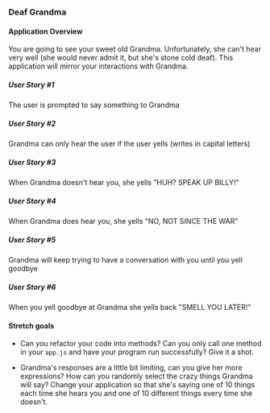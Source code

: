 ### Deaf Grandma

#### Application Overview

You are going to see your sweet old Grandma. Unfortunately, she can't hear very well (she would never admit it, but she's stone cold deaf). This application will mirror your interactions with Grandma.

##### User Story #1

The user is prompted to say something to Grandma

##### User Story #2

Grandma can only hear the user if the user yells (writes in capital letters)

##### User Story #3

When Grandma doesn't hear you, she yells "HUH? SPEAK UP BILLY!"

##### User Story #4

When Grandma does hear you, she yells "NO, NOT SINCE THE WAR"

##### User Story #5

Grandma will keep trying to have a conversation with you until you yell goodbye

##### User Story #6

When you yell goodbye at Grandma she yells back "SMELL YOU LATER!"

#### Stretch goals

* Can you refactor your code into methods? Can you only call one method in your `app.js` and have your program run successfully? Give it a shot.

* Grandma's responses are a little bit limiting, can you give her more expressions? How can you randomly select the crazy things Grandma will say? Change your application so that she's saying one of 10 things each time she hears you and one of 10 different things every time she doesn't.
